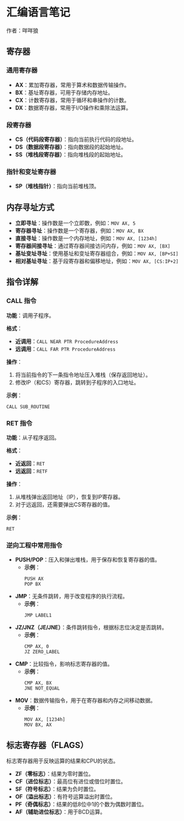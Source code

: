 # 汇编语言笔记

作者：咩咩狼

## 寄存器

### 通用寄存器

- **AX**：累加寄存器，常用于算术和数据传输操作。
- **BX**：基址寄存器，可用于存储内存地址。
- **CX**：计数寄存器，常用于循环和串操作的计数。
- **DX**：数据寄存器，常用于I/O操作和乘除法运算。

### 段寄存器

- **CS（代码段寄存器）**：指向当前执行代码的段地址。
- **DS（数据段寄存器）**：指向数据段的起始地址。
- **SS（堆栈段寄存器）**：指向堆栈段的起始地址。

### 指针和变址寄存器

- **SP（堆栈指针）**：指向当前堆栈顶。

## 内存寻址方式

- **立即寻址**：操作数是一个立即数，例如：`MOV AX, 5`
- **寄存器寻址**：操作数是一个寄存器，例如：`MOV AX, BX`
- **直接寻址**：操作数是一个内存地址，例如：`MOV AX, [1234h]`
- **寄存器间接寻址**：通过寄存器间接访问内存，例如：`MOV AX, [BX]`
- **基址变址寻址**：使用基址和变址寄存器组合，例如：`MOV AX, [BP+SI]`
- **相对基址寻址**：基于段寄存器和偏移地址，例如：`MOV AX, [CS:IP+2]`

## 指令详解

### CALL 指令

**功能**：调用子程序。

**格式**：

- **近调用**：`CALL NEAR PTR ProcedureAddress`
- **远调用**：`CALL FAR PTR ProcedureAddress`

**操作**：

1. 将当前指令的下一条指令地址压入堆栈（保存返回地址）。
2. 修改IP（和CS）寄存器，跳转到子程序的入口地址。

**示例**：

```assembly
CALL SUB_ROUTINE
```

### RET 指令

**功能**：从子程序返回。

**格式**：

- **近返回**：`RET`
- **远返回**：`RETF`

**操作**：

1. 从堆栈弹出返回地址（IP），恢复到IP寄存器。
2. 对于远返回，还需要弹出CS寄存器的值。

**示例**：

```assembly
RET
```

### 逆向工程中常用指令

- **PUSH/POP**：压入和弹出堆栈，用于保存和恢复寄存器的值。
  - **示例**：
    ```assembly
    PUSH AX
    POP BX
    ```
- **JMP**：无条件跳转，用于改变程序的执行流程。
  - **示例**：
    ```assembly
    JMP LABEL1
    ```
- **JZ/JNZ（JE/JNE）**：条件跳转指令，根据标志位决定是否跳转。
  - **示例**：
    ```assembly
    CMP AX, 0
    JZ ZERO_LABEL
    ```
- **CMP**：比较指令，影响标志寄存器的值。
  - **示例**：
    ```assembly
    CMP AX, BX
    JNE NOT_EQUAL
    ```
- **MOV**：数据传输指令，用于在寄存器和内存之间移动数据。
  - **示例**：
    ```assembly
    MOV AX, [1234h]
    MOV BX, AX
    ```

## 标志寄存器（FLAGS）

标志寄存器用于反映运算的结果和CPU的状态。

- **ZF（零标志）**：结果为零时置位。
- **CF（进位标志）**：最高位有进位或借位时置位。
- **SF（符号标志）**：结果为负时置位。
- **OF（溢出标志）**：有符号运算溢出时置位。
- **PF（奇偶标志）**：结果的低8位中1的个数为偶数时置位。
- **AF（辅助进位标志）**：用于BCD运算。
